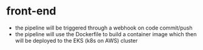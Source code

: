 # front-end
- the pipeline will be triggered through a webhook on code commit/push
- the pipeline will use the Dockerfile to build a container image which then will be deployed to the EKS (k8s on AWS) cluster
